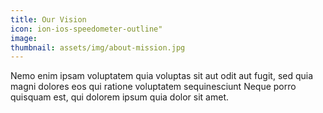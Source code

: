 ```yaml
---
title: Our Vision
icon: ion-ios-speedometer-outline"
image: 
thumbnail: assets/img/about-mission.jpg
---
```


Nemo enim ipsam voluptatem quia voluptas sit aut odit aut fugit, sed quia magni dolores eos qui ratione voluptatem sequinesciunt Neque porro quisquam est, qui dolorem ipsum quia dolor sit amet.